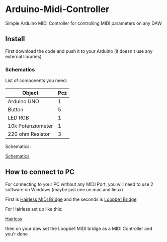 # Arduino-Midi-Controller
Simple Arduino MIDI Controller for controlling MIDI parameters on any DAW

## Install

First download the code and push it to your Arduino (it doesn't use any external libraries)

### Schematics

List of components you need:

| Object            | Pcz |
|-------------------|-----|
| Arduino UNO       | 1   |
| Button            | 5   |
| LED RGB           | 1   |
| 10k Potenziometer | 1   |
| 220 ohm Resistor  | 3   |

Schematics:

[Schematics]("https://github.com/Bildcraft1/Arduino-Midi-Controller/raw/main/.assets/Fabulous%20Jofo.png")

## How to connect to PC

For connecting to your PC without any MIDI Port, you will need to use 2 software on Windows (maybe just one on mac and linux)

First is [Hairless MIDI Bridge]("http://projectgus.github.io/hairless-midiserial/") and the seconds is [Loopbe1 Bridge]("https://nerds.de/en/loopbe1.html")

For Hairless set up like this:

[Hairless]("https://github.com/Bildcraft1/Arduino-Midi-Controller/raw/main/.assets/Hairless.png")

then on your daw set the Loopbe1 MIDI bridge as a MIDI Controller and you'r done
